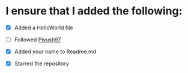 <!-- added a HelloWorld.format -->
<!-- -[x] add a 'x' to make it tick-->
<!-- kindly add your name to the list too  in readme.md-->
# I ensure that I added the following:
 - [x] Added a HelloWorld file
 - [ ] Followed [Piyush97](https://github.com/piyush97) 
 - [x] Added your name to Readme.md
 - [x] Starred the repository
 
